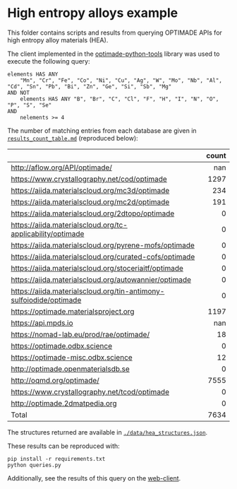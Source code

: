 # High entropy alloys example

This folder contains scripts and results from querying OPTIMADE APIs for high
entropy alloy materials (HEA).

The client implemented in the
[optimade-python-tools](https://github.com/Materials-Consortia/optimade-python-tools) library was used to execute the following query:

```
elements HAS ANY
    "Mn", "Cr", "Fe", "Co", "Ni", "Cu", "Ag", "W", "Mo", "Nb", "Al", "Cd", "Sn", "Pb", "Bi", "Zn", "Ge", "Si", "Sb", "Mg"
AND NOT
    elements HAS ANY "B", "Br", "C", "Cl", "F", "H", "I", "N", "O", "P", "S", "Se"
AND
    nelements >= 4
```

The number of matching entries from each database are given in
[`results_count_table.md`](./results_count_table.md) (reproduced below):

|                                                                    |   count |
|:-------------------------------------------------------------------|--------:|
| http://aflow.org/API/optimade/                                     |     nan |
| https://www.crystallography.net/cod/optimade                       |    1297 |
| https://aiida.materialscloud.org/mc3d/optimade                     |     234 |
| https://aiida.materialscloud.org/mc2d/optimade                     |     191 |
| https://aiida.materialscloud.org/2dtopo/optimade                   |       0 |
| https://aiida.materialscloud.org/tc-applicability/optimade         |       0 |
| https://aiida.materialscloud.org/pyrene-mofs/optimade              |       0 |
| https://aiida.materialscloud.org/curated-cofs/optimade             |       0 |
| https://aiida.materialscloud.org/stoceriaitf/optimade              |       0 |
| https://aiida.materialscloud.org/autowannier/optimade              |       0 |
| https://aiida.materialscloud.org/tin-antimony-sulfoiodide/optimade |       0 |
| https://optimade.materialsproject.org                              |    1197 |
| https://api.mpds.io                                                |     nan |
| https://nomad-lab.eu/prod/rae/optimade/                            |      18 |
| https://optimade.odbx.science                                      |       0 |
| https://optimade-misc.odbx.science                                 |      12 |
| http://optimade.openmaterialsdb.se                                 |       0 |
| http://oqmd.org/optimade/                                          |    7555 |
| https://www.crystallography.net/tcod/optimade                      |       0 |
| http://optimade.2dmatpedia.org                                     |       0 |
| Total                                                              |    7634 |

The structures returned are available in
[`./data/hea_structures.json`](./data/hea_structures.json).

These results can be reproduced with:

```shell
pip install -r requirements.txt
python queries.py
```

Additionally, see the results of this query on the [web-client](https://optimade.science/?filter=elements%20HAS%20ANY%20%22Mn%22,%20%22Cr%22,%20%22Fe%22,%20%22Co%22,%20%22Ni%22,%20%22Cu%22,%20%22Ag%22,%20%22W%22,%20%22Mo%22,%20%22Nb%22,%20%22Al%22,%20%22Cd%22,%20%22Sn%22,%20%22Pb%22,%20%22Bi%22,%20%22Zn%22,%20%22Ge%22,%20%22Si%22,%20%22Sb%22,%20%22Mg%22%20AND%20NOT%20elements%20HAS%20ANY%20%22B%22,%20%22C%22,%20%22Cl%22,%20%22F%22,%20%22H%22,%20%22N%22,%20%22O%22,%20%22S%22,%20%22Se%22%20AND%20nelements%20%3E=%205).
